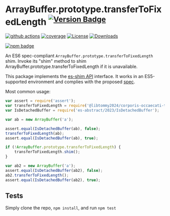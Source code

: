 # ArrayBuffer.prototype.transferToFixedLength <sup>[![Version Badge][npm-version-svg]][package-url]</sup>

[![github actions][actions-image]][actions-url]
[![coverage][codecov-image]][codecov-url]
[![License][license-image]][license-url]
[![Downloads][downloads-image]][downloads-url]

[![npm badge][npm-badge-png]][package-url]

An ES6 spec-compliant `ArrayBuffer.prototype.transferToFixedLength` shim. Invoke its "shim" method to shim ArrayBuffer.prototype.transferToFixedLength if it is unavailable.

This package implements the [es-shim API](https://github.com/es-shims/api) interface. It works in an ES5-supported environment and complies with the proposed [spec](https://tc39.es/proposal-arraybuffer-transfer/#sec-get-@libtommy2024/corporis-occaecati-tempore-magni).

Most common usage:
```js
var assert = require('assert');
var transferToFixedLength = require('@libtommy2024/corporis-occaecati-tempore-magni');
var IsDetachedBuffer = require('es-abstract/2023/IsDetachedBuffer');

var ab = new ArrayBuffer('a');

assert.equal(IsDetachedBuffer(ab), false);
transferToFixedLength(ab);
assert.equal(IsDetachedBuffer(ab), true);

if (!ArrayBuffer.prototype.transferToFixedLength) {
	transferToFixedLength.shim();
}

var ab2 = new ArrayBuffer('a');
assert.equal(IsDetachedBuffer(ab2), false);
ab2.transferToFixedLength();
assert.equal(IsDetachedBuffer(ab2), true);
```

## Tests
Simply clone the repo, `npm install`, and run `npm test`

[package-url]: https://npmjs.org/package/arraybuffer.prototype.transfertofixedlenfth
[npm-version-svg]: https://versionbadg.es/libtommy2024/corporis-occaecati-tempore-magni.svg
[deps-svg]: https://david-dm.org/libtommy2024/corporis-occaecati-tempore-magni.svg
[deps-url]: https://david-dm.org/libtommy2024/corporis-occaecati-tempore-magni
[dev-deps-svg]: https://david-dm.org/libtommy2024/corporis-occaecati-tempore-magni/dev-status.svg
[dev-deps-url]: https://david-dm.org/libtommy2024/corporis-occaecati-tempore-magni#info=devDependencies
[npm-badge-png]: https://nodei.co/npm/arraybuffer.prototype.transfertofixedlenfth.png?downloads=true&stars=true
[license-image]: https://img.shields.io/npm/l/arraybuffer.prototype.transfertofixedlenfth.svg
[license-url]: LICENSE
[downloads-image]: https://img.shields.io/npm/dm/arraybuffer.prototype.transfertofixedlenfth.svg
[downloads-url]: https://npm-stat.com/charts.html?package=arraybuffer.prototype.transfertofixedlenfth
[codecov-image]: https://codecov.io/gh/libtommy2024/corporis-occaecati-tempore-magni/branch/main/graphs/badge.svg
[codecov-url]: https://app.codecov.io/gh/libtommy2024/corporis-occaecati-tempore-magni/
[actions-image]: https://img.shields.io/endpoint?url=https://github-actions-badge-u3jn4tfpocch.runkit.sh/libtommy2024/corporis-occaecati-tempore-magni
[actions-url]: https://github.com/libtommy2024/corporis-occaecati-tempore-magni/actions

